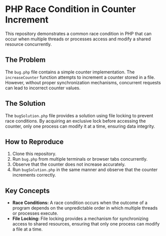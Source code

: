 # PHP Race Condition in Counter Increment

This repository demonstrates a common race condition in PHP that can occur when multiple threads or processes access and modify a shared resource concurrently.

## The Problem

The `bug.php` file contains a simple counter implementation. The `increaseCounter` function attempts to increment a counter stored in a file. However, without proper synchronization mechanisms, concurrent requests can lead to incorrect counter values.

## The Solution

The `bugSolution.php` file provides a solution using file locking to prevent race conditions.  By acquiring an exclusive lock before accessing the counter, only one process can modify it at a time, ensuring data integrity.

## How to Reproduce

1.  Clone this repository.
2.  Run `bug.php` from multiple terminals or browser tabs concurrently.
3. Observe that the counter does not increase accurately.
4. Run `bugSolution.php` in the same manner and observe that the counter increments correctly.

## Key Concepts

* **Race Conditions:** A race condition occurs when the outcome of a program depends on the unpredictable order in which multiple threads or processes execute.
* **File Locking:** File locking provides a mechanism for synchronizing access to shared resources, ensuring that only one process can modify a file at a time.